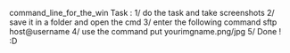 command_line_for_the_win Task : 
1/ do the task and take screenshots
2/ save it in a folder and open the cmd 
3/ enter  the following command sftp host@username
4/ use the command put yourimgname.png/jpg
5/ Done ! :D

